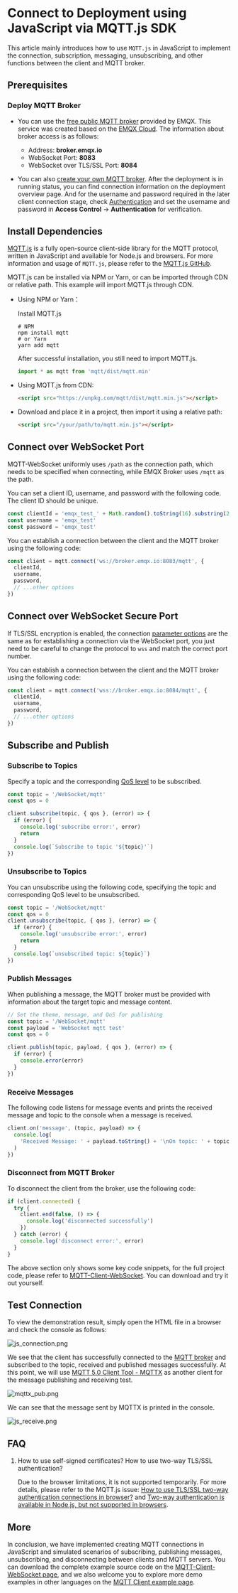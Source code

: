 # Connect to Deployment using JavaScript via MQTT.js SDK

This article mainly introduces how to use `MQTT.js` in JavaScript to implement the connection, subscription, messaging, unsubscribing, and other functions between the client and MQTT broker.

## Prerequisites

### Deploy MQTT Broker

- You can use the [free public MQTT broker](https://www.emqx.com/en/mqtt/public-mqtt5-broker) provided by EMQX. This service was created based on the [EMQX Cloud](https://www.emqx.com/en/cloud). The information about broker access is as follows:

  - Address: **broker.emqx.io**
  - WebSocket Port: **8083**
  - WebSocket over TLS/SSL Port: **8084**

- You can also [create your own MQTT broker](../create/overview.md). After the deployment is in running status, you can find connection information on the deployment overview page. And for the username and password required in the later client connection stage, check [Authentication](../deployments/auth_overview.md) and set the username and password in **Access Control** -> **Authentication** for verification.

## Install Dependencies

[MQTT.js](https://github.com/mqttjs/MQTT.js) is a fully open-source client-side library for the MQTT protocol, written in JavaScript and available for Node.js and browsers. For more information and usage of `MQTT.js`, please refer to the [MQTT.js GitHub](https://github.com/mqttjs/MQTT.js#table-of-contents).

MQTT.js can be installed via NPM or Yarn, or can be imported through CDN or relative path. This example will import MQTT.js through CDN.

- Using NPM or Yarn：

  Install MQTT.js

  ```shell
  # NPM
  npm install mqtt
  # or Yarn
  yarn add mqtt
  ```

  After successful installation, you still need to import MQTT.js.

  ```js
  import * as mqtt from 'mqtt/dist/mqtt.min'
  ```

- Using MQTT.js from CDN:

  ```html
  <script src="https://unpkg.com/mqtt/dist/mqtt.min.js"></script>
  ```

- Download and place it in a project, then import it using a relative path:

  ```html
  <script src="/your/path/to/mqtt.min.js"></script>
  ```

## Connect over WebSocket Port

MQTT-WebSocket uniformly uses `/path` as the connection path, which needs to be specified when connecting, while EMQX Broker uses `/mqtt` as the path.

You can set a client ID, username, and password with the following code. The client ID should be unique.

```js
const clientId = 'emqx_test_' + Math.random().toString(16).substring(2, 8)
const username = 'emqx_test'
const password = 'emqx_test'
```

You can establish a connection between the client and the MQTT broker using the following code:

```js
const client = mqtt.connect('ws://broker.emqx.io:8083/mqtt', {
  clientId,
  username,
  password,
  // ...other options
})
```

## Connect over WebSocket Secure Port

If TLS/SSL encryption is enabled, the connection [parameter options](https://github.com/mqttjs/MQTT.js#mqttclientstreambuilder-options) are the same as for establishing a connection via the WebSocket port, you just need to be careful to change the protocol to `wss` and match the correct port number.

You can establish a connection between the client and the MQTT broker using the following code:

```js
const client = mqtt.connect('wss://broker.emqx.io:8084/mqtt', {
  clientId,
  username,
  password,
  // ...other options
})
```

## Subscribe and Publish

### Subscribe to Topics

Specify a topic and the corresponding [QoS level](https://www.emqx.com/en/blog/introduction-to-mqtt-qos) to be subscribed.

```js
const topic = '/WebSocket/mqtt'
const qos = 0

client.subscribe(topic, { qos }, (error) => {
  if (error) {
    console.log('subscribe error:', error)
    return
  }
  console.log(`Subscribe to topic '${topic}'`)
})
```

### Unsubscribe to Topics

You can unsubscribe using the following code, specifying the topic and corresponding QoS level to be unsubscribed.

```js
const topic = '/WebSocket/mqtt'
const qos = 0
client.unsubscribe(topic, { qos }, (error) => {
  if (error) {
    console.log('unsubscribe error:', error)
    return
  }
  console.log(`unsubscribed topic: ${topic}`)
})
```

### Publish Messages

When publishing a message, the MQTT broker must be provided with information about the target topic and message content.

```js
// Set the theme, message, and QoS for publishing
const topic = '/WebSocket/mqtt'
const payload = 'WebSocket mqtt test'
const qos = 0

client.publish(topic, payload, { qos }, (error) => {
  if (error) {
    console.error(error)
  }
})
```

### Receive Messages

The following code listens for message events and prints the received message and topic to the console when a message is received.

```js
client.on('message', (topic, payload) => {
  console.log(
    'Received Message: ' + payload.toString() + '\nOn topic: ' + topic
  )
})
```

### Disconnect from MQTT Broker

To disconnect the client from the broker, use the following code:

```js
if (client.connected) {
  try {
    client.end(false, () => {
      console.log('disconnected successfully')
    })
  } catch (error) {
    console.log('disconnect error:', error)
  }
}
```

The above section only shows some key code snippets, for the full project code, please refer to [MQTT-Client-WebSocket](https://github.com/emqx/MQTT-Client-Examples/tree/master/mqtt-client-WebSocket). You can download and try it out yourself.

## Test Connection

To view the demonstration result, simply open the HTML file in a browser and check the console as follows:

![js_connection.png](./_assets/js_connection.png)

We see that the client has successfully connected to the [MQTT broker](https://www.emqx.io) and subscribed to the topic, received and published messages successfully. At this point, we will use [MQTT 5.0 Client Tool - MQTTX](https://mqttx.app) as another client for the message publishing and receiving test.

![mqttx_pub.png](./_assets/js_mqttx_pub.png)

We can see that the message sent by MQTTX is printed in the console.

![js_receive.png](./_assets/js_receive.png)

## FAQ

1. How to use self-signed certificates? How to use two-way TLS/SSL authentication?

   Due to the browser limitations, it is not supported temporarily. For more details, please refer to the MQTT.js issue: [How to use TLS/SSL two-way authentication connections in browser?](https://github.com/mqttjs/MQTT.js/issues/1515) and [Two-way authentication is available in Node.js, but not supported in browsers](https://github.com/mqttjs/mqtt.js/issues/741).

## More

In conclusion, we have implemented creating MQTT connections in JavaScript and simulated scenarios of subscribing, publishing messages, unsubscribing, and disconnecting between clients and MQTT servers. You can download the complete example source code on the [MQTT-Client-WebSocket page](https://github.com/emqx/MQTT-Client-Examples/tree/master/mqtt-client-WebSocket), and we also welcome you to explore more demo examples in other languages on the [MQTT Client example page](https://github.com/emqx/MQTT-Client-Examples).
